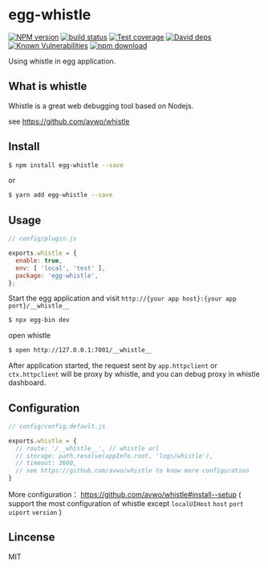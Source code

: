 # egg-whistle

[![NPM version][npm-image]][npm-url]
[![build status][travis-image]][travis-url]
[![Test coverage][codecov-image]][codecov-url]
[![David deps][david-image]][david-url]
[![Known Vulnerabilities][snyk-image]][snyk-url]
[![npm download][download-image]][download-url]

[npm-image]: https://img.shields.io/npm/v/egg-whistle.svg?style=flat-square
[npm-url]: https://npmjs.org/package/egg-whistle
[travis-image]: https://img.shields.io/travis/whxaxes/egg-whistle.svg?style=flat-square
[travis-url]: https://travis-ci.org/whxaxes/egg-whistle
[codecov-image]: https://codecov.io/gh/whxaxes/egg-whistle/branch/master/graph/badge.svg
[codecov-url]: https://codecov.io/gh/whxaxes/egg-whistle
[david-image]: https://img.shields.io/david/whxaxes/egg-whistle.svg?style=flat-square
[david-url]: https://david-dm.org/whxaxes/egg-whistle
[snyk-image]: https://snyk.io/test/npm/egg-whistle/badge.svg?style=flat-square
[snyk-url]: https://snyk.io/test/npm/egg-whistle
[download-image]: https://img.shields.io/npm/dm/egg-whistle.svg?style=flat-square
[download-url]: https://npmjs.org/package/egg-whistle

Using whistle in egg application.


## What is whistle

Whistle is a great web debugging tool based on Nodejs.

see https://github.com/avwo/whistle

## Install

```bash
$ npm install egg-whistle --save
```

or 

```bash
$ yarn add egg-whistle --save
```

## Usage

```js
// config/plugin.js

exports.whistle = {
  enable: true,
  env: [ 'local', 'test' ],
  package: 'egg-whistle',
};
```

Start the egg application and visit `http://{your app host}:{your app port}/__whistle__`

```bash
$ npx egg-bin dev
```

open whistle

```bash
$ open http://127.0.0.1:7001/__whistle__
```

After application started, the request sent by `app.httpclient` or `ctx.httpclient` will be proxy by whistle, and you can debug proxy in whistle dashboard.

## Configuration

```js
// config/config.default.js

exports.whistle = {
  // route: '/__whistle__', // whistle url
  // storage: path.resolve(appInfo.root, 'logs/whistle'),
  // timeout: 3600,
  // see https://github.com/avwo/whistle to know more configuration
}
```

More configuration： https://github.com/avwo/whistle#install--setup ( support the most configuration of whistle except `localUIHost` `host` `port` `uiport` `version`  )

## Lincense

MIT